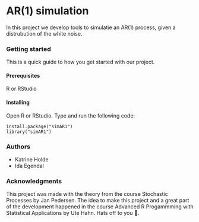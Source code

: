 # AR(1) simulation
In this project we develop tools to simulatie an AR(1) process, given a distrubution of the white noise.
### Getting started
This is a quick guide to how you get started with our project.
#### Prerequisites
R or RStudio 
#### Installing
Open R or RStudio. Type and run the following code:
```
install.package("simAR1")
library("simAR1")
```
### Authors
- Katrine Holde 
- Ida Egendal
### Acknowledgments
This project was made with the theory from the course Stochastic Processes by Jan Pedersen. The idea to make this project and a great part of the development happened in the course Advanced R Progammming with Statistical Applications by Ute Hahn. Hats off to you :penguin:.
